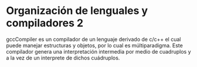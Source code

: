 Organización de lenguales y compiladores 2
========

gccCompiler es un compilador de un lenguaje derivado de c/c++ el cual puede manejar estructuras y objetos, por lo cual es múltiparadigma. Este compilador genera una interpretación intermedia por medio de cuadruplos y a la vez de un interprete de dichos cuádruplos.
